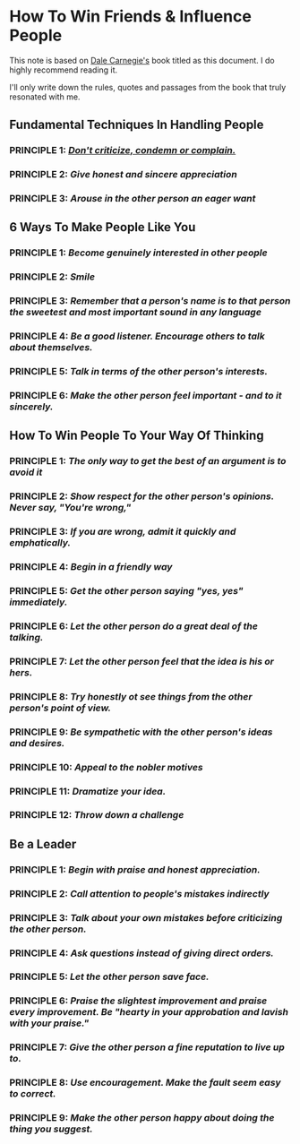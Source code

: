 # How To Win Friends & Influence People

This note is based on [Dale Carnegie's](https://www.britannica.com/biography/Dale-Carnegie) book titled as this document. I do highly recommend reading it.

I'll only write down the rules, quotes and passages from the book that truly resonated with me.

## Fundamental Techniques In Handling People  

### PRINCIPLE 1: [***Don't criticize, condemn or complain.***](./quotes/handling-people/principle1.md)

### PRINCIPLE 2: ***Give honest and sincere appreciation***

### PRINCIPLE 3: ***Arouse in the other person an eager want***

## 6 Ways To Make People Like You

### PRINCIPLE 1: ***Become genuinely interested in other people***

### PRINCIPLE 2: ***Smile***

### PRINCIPLE 3: ***Remember that a person's name is to that person the sweetest and most important sound in any language***

### PRINCIPLE 4: ***Be a good listener. Encourage others to talk about themselves.***

### PRINCIPLE 5: ***Talk in terms of the other person's interests.***

### PRINCIPLE 6: ***Make the other person feel important - and to it sincerely.***

## How To Win People To Your Way Of Thinking

### PRINCIPLE 1: ***The only way to get the best of an argument is to avoid it***

### PRINCIPLE 2: ***Show respect for the other person's opinions. Never say, "You're wrong,"***

### PRINCIPLE 3: ***If you are wrong, admit it quickly and emphatically.***

### PRINCIPLE 4: ***Begin in a friendly way***

### PRINCIPLE 5: ***Get the other person saying "yes, yes" immediately.***

### PRINCIPLE 6: ***Let the other person do a great deal of the talking.***

### PRINCIPLE 7: ***Let the other person feel that the idea is his or hers.***

### PRINCIPLE 8: ***Try honestly ot see things from the other person's point of view.***

### PRINCIPLE 9: ***Be sympathetic with the other person's ideas and desires.***

### PRINCIPLE 10: ***Appeal to the nobler motives***

### PRINCIPLE 11: ***Dramatize your idea.***

### PRINCIPLE 12: ***Throw down a challenge***

## Be a Leader

### PRINCIPLE 1: ***Begin with praise and honest appreciation.***

### PRINCIPLE 2: ***Call attention to people's mistakes indirectly***

### PRINCIPLE 3: ***Talk about your own mistakes before criticizing the other person.***

### PRINCIPLE 4: ***Ask questions instead of giving direct orders.***

### PRINCIPLE 5: ***Let the other person save face.***

### PRINCIPLE 6: ***Praise the slightest improvement and praise every improvement. Be "hearty in your approbation and lavish with your praise."***

### PRINCIPLE 7: ***Give the other person a fine reputation to live up to.***

### PRINCIPLE 8: ***Use encouragement. Make the fault seem easy to correct.***

### PRINCIPLE 9: ***Make the other person happy about doing the thing you suggest.***
